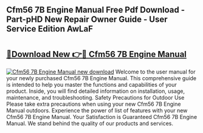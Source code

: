 ## Cfm56 7B Engine Manual Free Pdf Download - Part-pHD New Repair Owner Guide - User Service Edition AwLaF

# <h2><a href="http://bc38286.oget.top/?id=Cfm56+7B+Engine+Manual">🔗Download New 👉🔴 Cfm56 7B Engine Manual</a></h2>

[![Cfm56 7B Engine Manual new download](https://i.imgur.com/5g1atiW.png)](http://bc38286.oget.top/?id=Cfm56+7B+Engine+Manual)
Welcome to the user manual for your newly purchased Cfm56 7B Engine Manual. This comprehensive guide is intended to help you master the functions and capabilities of your product. Inside, you will find detailed information on installation, usage, maintenance, and troubleshooting. Safety Precautions for Outdoor Use Please take extra precautions when using your new Cfm56 7B Engine Manual outdoors. Experience the power of list of features with your new Cfm56 7B Engine Manual. Your Satisfaction is Guaranteed Cfm56 7B Engine Manual. We stand behind the quality of our products and services.
